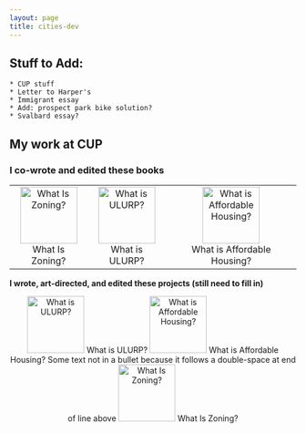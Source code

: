 ```yaml
---
layout: page
title: cities-dev
---
```




## Stuff to Add: 
	* CUP stuff
	* Letter to Harper's
	* Immigrant essay
	* Add: prospect park bike solution?
	* Svalbard essay?


## My work at CUP

### I co-wrote and edited these books

| | | |
|:-------------------------:|:-------------------------:|:-------------------------:|
| [<img width="100" alt="What Is Zoning?" src="http://welcometocup.org/image_columns/0003/2482/what_is_zoning_book_side_519.jpg">](http://welcometocup.org/Store?product_id=64) <br /> What Is Zoning? | [<img width="100" alt="What is ULURP?" src="http://welcometocup.org/image_columns/0009/2619/guidebook-3d-2_433.jpg">](http://welcometocup.org/Store?product_id=203) <br /> What is ULURP? | [<img width="100" alt="What is Affordable Housing?" src="http://welcometocup.org/image_columns/0003/3593/what_is_affordable_housing_profile_520.jpg">](http://welcometocup.org/Store?product_id=16) <br /> What is Affordable Housing? |

[//]: # (Grid explanation: The pipe-colon-hashes-colon-pipes line tells github to center align column content because of the colons on both sides. In the square brackets is a bit of html that gives the image with in pixels, alt text, and source image. In the reguaral parenthese following the square bracket is where you go if you click on the image in the square bracket. The BR in angle brackets gives you a newline, but only when converting to html. Following that is text displayed next to the image. The pipe separates item in that row of the grid.)

**I wrote, art-directed, and edited these projects (still need to fill in)**


<center>
<a href="http://welcometocup.org/Store?product_id=203"><img width="100" alt="What is ULURP?" src="http://welcometocup.org/image_columns/0009/2619/guidebook-3d-2_433.jpg"></a> What is ULURP?
<a href="http://welcometocup.org/Store?product_id=16"><img height="100" alt="What is Affordable Housing?" src="http://welcometocup.org/image_columns/0003/3593/what_is_affordable_housing_profile_520.jpg"></a> What is Affordable Housing?   
Some text not in a bullet because it follows a double-space at end of line above  
<a href="http://welcometocup.org/Store?product_id=64"><img height="100" alt="What Is Zoning?" src="http://welcometocup.org/image_columns/0003/2482/what_is_zoning_book_side_519.jpg"></a> What Is Zoning?  
</center>

[//]: # (pandoc md has a syntax for controlling image size in pure md, but github doesnt. So you have to use the inserted url img tag. Same deal if you want to center stuff you need to use the center tag.)



